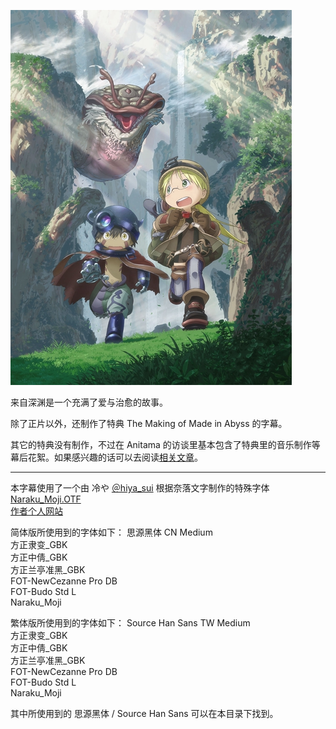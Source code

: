 ![](key_visual.jpg)  

来自深渊是一个充满了爱与治愈的故事。

除了正片以外，还制作了特典 The Making of Made in Abyss 的字幕。

其它的特典没有制作，不过在 Anitama 的访谈里基本包含了特典里的音乐制作等幕后花絮。如果感兴趣的话可以去阅读[相关文章](http://www.anitama.cn/search?keyword=%E6%9D%A5%E8%87%AA%E6%B7%B1%E6%B8%8A)。

------

本字幕使用了一个由 冷や [＠hiya_sui](https://twitter.com/hiya_sui/) 根据奈落文字制作的特殊字体 [Naraku_Moji.OTF](Naraku_Moji.OTF)   
[作者个人网站](http://night0v0l.webcrow.jp/)

简体版所使用到的字体如下：
思源黑体 CN Medium  
方正隶变_GBK  
方正中倩_GBK  
方正兰亭准黑_GBK  
FOT-NewCezanne Pro DB  
FOT-Budo Std L  
Naraku_Moji  

繁体版所使用到的字体如下：
Source Han Sans TW Medium  
方正隶变_GBK  
方正中倩_GBK  
方正兰亭准黑_GBK  
FOT-NewCezanne Pro DB  
FOT-Budo Std L  
Naraku_Moji  

其中所使用到的 思源黑体 / Source Han Sans 可以在本目录下找到。